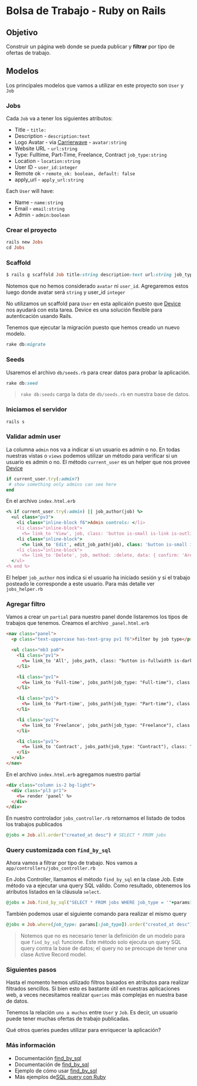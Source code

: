 # Bolsa de Trabajo - Ruby on Rails

## Objetivo

Construir un página web donde se pueda publicar y **filtrar** por tipo de ofertas de trabajo.


## Modelos

Los principales modelos que vamos a utilizar en este proyecto son `User` y `Job`


### Jobs

Cada `Job`  va a tener los siguientes atributos:

- Title -  `title:`
- Description - `description:text`
- Logo Avatar - via [Carrierwave](https://github.com/carrierwaveuploader/carrierwave) - `avatar:string`
- Website URL - `url:string`
- Type: Fulltime, Part-Time, Freelance, Contract `job_type:string`
- Location - `location:string`
- User ID - `user_id:integer`
- Remote ok - `remote_ok: boolean, default: false`
- apply_url - `apply_url:string`

Each `User` will have:

  - Name - `name:string`
  - Email - `email:string`
  - Admin - `admin:boolean`


### Crear el proyecto <a name="paso1"></a>

  ```ruby
  rails new Jobs
  cd Jobs
  ```

### Scaffold <a name="paso2"></a>

```ruby
$ rails g scaffold Job title:string description:text url:string job_type:string location:string remote_ok:boolean apply_url:string
```

Notemos que no hemos considerado `avatar` ni `user_id`. Agregaremos estos luego donde avatar será `string` y user_id `integer`

No utilizamos un scaffold para `User` en esta aplicaión puesto que [Device](https://github.com/heartcombo/devise) nos ayudará con esta tarea. Device es una solución flexible para autenticación usando Rails.


Tenemos que ejecutar la migración puesto que hemos creado un nuevo modelo.

```ruby
rake db:migrate
```



### Seeds

Usaremos el archivo `db/seeds.rb` para crear datos para probar la aplicación.


```ruby
rake db:seed
```

> `rake db:seeds` carga la data de `db/seeds.rb` en nuestra base de datos.


### Iniciamos el servidor

```ruby
rails s
```



### Validar admin user

La columna `admin` nos va a indicar si un usuario es admin o no. En todas nuestras vistas o `views` podemos utilizar un método para verificar si un usuario es admin o no. El método `current_user` es un helper que nos provee [Device](https://github.com/heartcombo/devise)

```ruby
if current_user.try(:admin?)
 # show something only admins can see here
end
```

En el archivo `index.html.erb`

```ruby
<% if current_user.try(:admin) || job_author(job) %>
  <ul class="pv3">
    <li class="inline-block f6">Admin controls: </li>
    <li class="inline-block">
      <%= link_to 'View', job, class: 'button is-small is-link is-outlined' %></li>
    <li class="inline-block">
      <%= link_to 'Edit', edit_job_path(job), class: 'button is-small is-link is-outlined' %></li>
    <li class="inline-block">
      <%= link_to 'Delete', job, method: :delete, data: { confirm: 'Are you sure?' }, class: 'button is-small is-link is-outlined' %></li>
  </ul>
<% end %>
```

El helper `job_author` nos indica si el usuario ha iniciado sesión y si el trabajo posteado le corresponde a este usuario.
Para más detalle ver `jobs_helper.rb`
### Agregar filtro

Vamos a crear un `partial` para nuestro panel donde listaremos los tipos de trabajos que tenemos.
Creamos el archivo `_panel.html.erb`

```html
<nav class="panel">
  <p class="text-uppercase has-text-gray pv1 f6">filter by job type</p>

  <ul class="mb3 pa0">
    <li class="pv1">
      <%= link_to 'All', jobs_path, class: "button is-fullwidth is-dark" %>
    </li>

    <li class="pv1">
      <%= link_to 'Full-time', jobs_path(job_type: "Full-time"), class: "button is-fullwidth is-primary" %>
    </li>

    <li class="pv1">
      <%= link_to 'Part-time', jobs_path(job_type: "Part-time"), class: "button is-fullwidth is-link" %>
    </li>

    <li class="pv1">
      <%= link_to 'Freelance', jobs_path(job_type: "Freelance"), class: "button is-fullwidth is-warning" %>
    </li>

    <li class="pv1">
      <%= link_to 'Contract', jobs_path(job_type: "Contract"), class: "button is-fullwidth is-info" %>
    </li>
  </ul>
</nav>
```

En el archivo `index.html.erb` agregamos nuestro partial

```html
<div class="column is-2 bg-light">
  <div class="pl3 pr1">
    <%= render 'panel' %>
  </div>
</div>
```

En nuestro controlador `jobs_controller.rb`
retornamos el listado de todos los trabajos publicados

```ruby
@jobs = Job.all.order("created_at desc") # SELECT * FROM jobs
```

### Query customizada con `find_by_sql`

Ahora vamos a filtrar por tipo de trabajo.
Nos vamos a `app/controllers/jobs_controller.rb`

En Jobs Controller, llamamos el método `find_by_sql` en la clase Job. Este método va a ejecutar una query SQL válido. Como resultado, obtenemos los atributos listados en la cláusula `select`.


```ruby
@jobs = Job.find_by_sql("SELECT * FROM jobs WHERE job_type = '"+params[:job_type]+"'")
```

También podemos usar el siguiente comando para realizar el mismo query

```ruby
@jobs = Job.where(job_type: params[:job_type]).order("created_at desc")
```


> Notemos que no es necesario tener la definición de un modelo para que `find_by_sql` funcione. Este método solo ejecuta un query SQL query contra la base de datos; el query no se preocupe de tener una clase Active Record model.



### Siguientes pasos

Hasta el momento hemos utilizado filtros basados en atributos para realizar filtrados sencillos. Si bien esto es bastante útil en nuestras aplicaciones web, a veces necesitamos realizar `queries` más complejas en nuestra base de datos.

Tenemos la relación `uno a muchos` entre `User` y `Job`. Es decir, un usuario puede tener muchas ofertas de trabajo publicadas.

Qué otros queries puedes utilizar para enriquecer la aplicación?


### Más información

* Documentación [find_by_sql](https://api.rubyonrails.org/classes/ActiveRecord/Querying.html)
* Documentación de [find_by_sql](https://apidock.com/rails/ActiveRecord/Querying/find_by_sql)
* Ejemplo de cómo usar [find_by_sql](http://underpop.online.fr/r/ruby/rails/tutorial/ruby-on-rails-3-13.html)
* Más ejemplos de[SQL query con Ruby](https://edgeguides.rubyonrails.org/active_record_querying.html)
